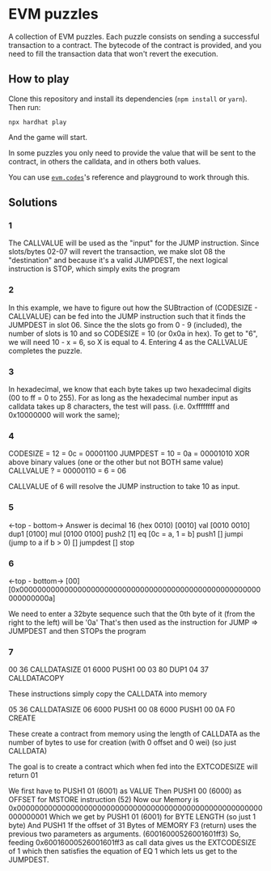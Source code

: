 # EVM puzzles

A collection of EVM puzzles. Each puzzle consists on sending a successful transaction to a contract. The bytecode of the contract is provided, and you need to fill the transaction data that won't revert the execution.

## How to play

Clone this repository and install its dependencies (`npm install` or `yarn`). Then run:

```
npx hardhat play
```

And the game will start.

In some puzzles you only need to provide the value that will be sent to the contract, in others the calldata, and in others both values.

You can use [`evm.codes`](https://www.evm.codes/)'s reference and playground to work through this.

## Solutions

### 1

The CALLVALUE will be used as the "input" for the JUMP instruction. Since slots/bytes 02-07 will revert the transaction, we make slot 08 the "destination" and because it's a valid JUMPDEST, the next logical instruction is STOP, which simply exits the program

### 2

In this example, we have to figure out how the SUBtraction of (CODESIZE - CALLVALUE) can be fed into the JUMP instruction such that it finds the JUMPDEST in slot 06. Since the the slots go from 0 - 9 (included), the number of slots is 10 and so CODESIZE = 10 (or 0x0a in hex). To get to "6", we will need 10 - x = 6, so X is equal to 4. Entering 4 as the CALLVALUE completes the puzzle.

### 3

In hexadecimal, we know that each byte takes up two hexadecimal digits (00 to ff = 0 to 255). For as long as the hexadecimal number input as calldata takes up 8 characters, the test will pass. (i.e. 0xffffffff and 0x10000000 will work the same);

### 4

CODESIZE = 12 = 0c = 00001100
JUMPDEST = 10 = 0a = 00001010
XOR above binary values (one or the other but not BOTH same value)
CALLVALUE ? = 00000110 = 6 = 06

CALLVALUE of 6 will resolve the JUMP instruction to take 10 as input.

### 5

<-top - bottom->
Answer is decimal 16 (hex 0010)
[0010] val
[0010 0010] dup1
[0100] mul
[0100 0100] push2
[1] eq
[0c = a, 1 = b] push1
[] jumpi (jump to a if b > 0)
[] jumpdest
[] stop

### 6

<-top - bottom->
[00]
[0x000000000000000000000000000000000000000000000000000000000000000a]

We need to enter a 32byte sequence such that the 0th byte of it (from the right to the left) will be '0a'
That's then used as the instruction for JUMP => JUMPDEST and then STOPs the program

### 7

00 36 CALLDATASIZE
01 6000 PUSH1 00
03 80 DUP1
04 37 CALLDATACOPY

These instructions simply copy the CALLDATA into memory

05 36 CALLDATASIZE
06 6000 PUSH1 00
08 6000 PUSH1 00
0A F0 CREATE

These create a contract from memory using the length of CALLDATA as the number of bytes to use for creation (with 0 offset and 0 wei) (so just CALLDATA)

The goal is to create a contract which when fed into the EXTCODESIZE will return 01

We first have to PUSH1 01 (6001) as VALUE
Then PUSH1 00 (6000) as OFFSET
for MSTORE instruction (52)
Now our Memory is 0x0000000000000000000000000000000000000000000000000000000000000001
Which we get by PUSH1 01 (6001) for BYTE LENGTH (so just 1 byte)
And PUSH1 1f the offset of 31 Bytes of MEMORY
F3 (return) uses the previous two parameters as arguments.
(60016000526001601ff3)
So, feeding 0x60016000526001601ff3 as call data gives us the EXTCODESIZE of 1 which then satisfies the equation of EQ 1 which lets us get to the JUMPDEST.
